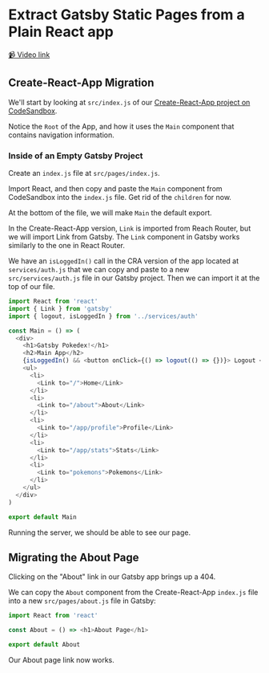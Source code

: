 # Extract Gatsby Static Pages from a Plain React app

[📹 Video link](https://www.egghead.io/lessons/gatsby-extract-gatsby-static-pages-from-a-plain-react-app)

## Create-React-App Migration

We'll start by looking at `src/index.js` of our [Create-React-App project on CodeSandbox](https://codesandbox.io/s/optimistic-jepsen-1zqmb?from-embed).

Notice the `Root` of the App, and how it uses the `Main` component that contains navigation information.

### Inside of an Empty Gatsby Project

Create an `index.js` file at `src/pages/index.js`.

Import React, and then copy and paste the `Main` component from CodeSandbox into the `index.js` file.
Get rid of the `children` for now.

At the bottom of the file, we will make `Main` the default export.

In the Create-React-App version, `Link` is imported from Reach Router, but we will import Link from Gatsby.
The `Link` component in Gatsby works similarly to the one in React Router.

We have an `isLoggedIn()` call in the CRA version of the app located at `services/auth.js` that we can copy and paste to a new `src/services/auth.js` file in our Gatsby project. Then we can import it at the top of our file.

```js
import React from 'react'
import { Link } from 'gatsby'
import { logout, isLoggedIn } from '../services/auth'

const Main = () => (
  <div>
    <h1>Gatsby Pokedex!</h1>
    <h2>Main App</h2>
    {isLoggedIn() && <button onClick={() => logout(() => {})}> Logout </button>}
    <ul>
      <li>
        <Link to="/">Home</Link>
      </li>
      <li>
        <Link to="/about">About</Link>
      </li>
      <li>
        <Link to="/app/profile">Profile</Link>
      </li>
      <li>
        <Link to="/app/stats">Stats</Link>
      </li>
      <li>
        <Link to="pokemons">Pokemons</Link>
      </li>
    </ul>
  </div>
)

export default Main
```

Running the server, we should be able to see our page.

## Migrating the About Page

Clicking on the "About" link in our Gatsby app brings up a 404.

We can copy the `About` component from the Create-React-App `index.js` file into a new `src/pages/about.js` file in Gatsby:

```js
import React from 'react'

const About = () => <h1>About Page</h1>

export default About
```

Our About page link now works.
